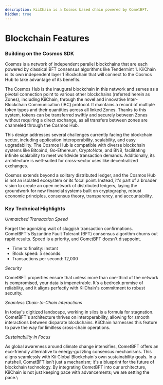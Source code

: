 ```yaml
---
description: KiiChain is a Cosmos based chain powered by CometBFT.
hidden: true
---
```


# Blockchain Features

### Building on the Cosmos SDK

Cosmos is a network of independent parallel blockchains that are each powered by classical BFT consensus algorithms like Tendermint 1. KiiChain is its own independent layer 1 Blockchain that will connect to the Cosmos Hub to take advantage of its benefits.

The Cosmos Hub is the inaugural blockchain in this network and serves as a pivotal connection point to various other blockchains (referred herein as Zones), including KiiChain, through the novel and innovative Inter-Blockchain Communication (IBC) protocol. It maintains a record of multiple token types and their quantities across all linked Zones. Thanks to this system, tokens can be transferred swiftly and securely between Zones without requiring a direct exchange, as all transfers between zones are channeled through the Cosmos Hub.

This design addresses several challenges currently facing the blockchain sector, including application interoperability, scalability, and easy upgradability. The Cosmos Hub is compatible with diverse blockchain systems like Bitcoind, Go-Ethereum, CryptoNote, and BNB, facilitating infinite scalability to meet worldwide transaction demands. Additionally, its architecture is well-suited for cross-sector uses like decentralized exchanges.

Cosmos extends beyond a solitary distributed ledger, and the Cosmos Hub is not an isolated ecosystem or its focal point. Instead, it's part of a broader vision to create an open network of distributed ledgers, laying the groundwork for new financial systems built on cryptography, robust economic principles, consensus theory, transparency, and accountability.&#x20;

### **Key Technical Highlights**

_Unmatched Transaction Speed_

Forget the agonizing wait of sluggish transaction confirmations. CometBFT's Byzantine Fault Tolerant (BFT) consensus algorithm churns out rapid results. Speed is a priority, and CometBFT doesn't disappoint.

* Time to finality: instant&#x20;
* Block speed: 5 seconds
* Transactions per second: 12,000

_Security_

CometBFT properties ensure that unless more than one-third of the network is compromised, your data is impenetrable. It's a bedrock promise of reliability, and it aligns perfectly with KiiChain's commitment to robust security.

_Seamless Chain-to-Chain Interactions_

In today's digitized landscape, working in silos is a formula for stagnation. CometBFT's architecture thrives on interoperability, allowing for smooth interactions between disparate blockchains. KiiChain harnesses this feature to pave the way for limitless cross-chain operations.

_Sustainability in Focus_

As global awareness around climate change intensifies, CometBFT offers an eco-friendly alternative to energy-guzzling consensus mechanisms. This aligns seamlessly with Kii Global Blockchain's own sustainability goals. In a nutshell, CometBFT isn’t just a mechanism; it's a blueprint for the future of blockchain technology. By integrating CometBFT into our architecture, KiiChain is not just keeping pace with advancements; we are setting the pace.\

